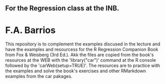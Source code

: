 ## For the Regression class at the INB.
# F.A. Barrios

This repository is to complement the examples discused in the lecture and have the examples and resourcess for the R Regression Companion Book from Fox & Weisberg (3rd Ed.). Akk the files are copied from the book's resources at the WEB with the 'library("car")' command at the R console followed by the 'carWeb(setup=TRUE)'. The resources are to practice with the examples and solve the book's exercises and other RMarkdown examples from the car pakages.
